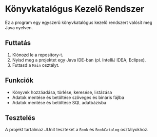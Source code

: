 # Könyvkatalógus Kezelő Rendszer

Ez a program egy egyszerű könyvkatalógus kezelő rendszert valósít meg Java nyelven.

## Futtatás

1. Klónozd le a repository-t.
2. Nyisd meg a projektet egy Java IDE-ban (pl. IntelliJ IDEA, Eclipse).
3. Futtasd a `Main` osztályt.

## Funkciók

- Könyvek hozzáadása, törlése, keresése, listázása
- Adatok mentése és betöltése szöveges és bináris fájlba
- Adatok mentése és betöltése SQL adatbázisba

## Tesztelés

A projekt tartalmaz JUnit teszteket a `Book` és `BookCatalog` osztályokhoz.